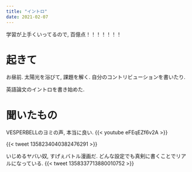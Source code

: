 ```yaml
---
title: "イントロ"
date: 2021-02-07
---
```


学習が上手くいってるので, 百億点！！！！！！！
# 起きて
お昼前. 太陽光を浴びて, 課題を解く. 自分のコントリビューションを書いたり.

英語論文のイントロを書き始めた.

# 聞いたもの
VESPERBELLのヨミの声, 本当に良い.
{{< youtube eFEqEZf6v2A >}}

{{< tweet 1358234040382476291 >}}

いじめるヤバい奴, すげぇバトル漫画だ. どんな設定でも真剣に書くことでリアルになっている.
{{< tweet 1358337713880010752 >}}